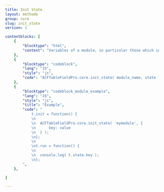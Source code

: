 ```yaml
---
title: Init State
layout: methode
group: core
slug: init_state
version: 1

contentblocks: [
	{
		"blocktype": "html",
		"content": "Variables of a module, in particular those which initiate further actions when changing, live in the state property of the module object."
	},
	{
		"blocktype": "codeblock",
		"lang": "JS",
		"style": "js",
		"code": "ACFTableFieldPro.core.init_state( module_name, state );",
	},
	{
		"blocktype": "codeblock_module_example",
		"lang": "JS",
		"style": "js",
		"title": "Example",
		"code": "
			t.init = function() {
			\n
			\n	ACFTableFieldPro.core.init_state( 'mymodule', {
			\n		key: value
			\n	} );
			\n};
			\n
			\nt.run = function() {
			\n
			\n	console.log( t.state.key );
			\n};
		",
	},

]

---
```

